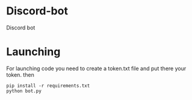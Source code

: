 # Discord-bot
Discord bot

# Launching

For launching code you need to create a token.txt file and put there your token.
then
```
pip install -r requirements.txt
python bot.py
```
